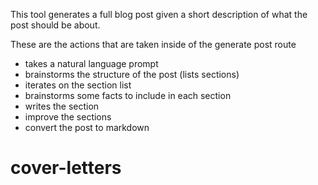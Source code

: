This tool generates a full blog post given a short description of what the post should be about.

These are the actions that are taken inside of the generate post route

- takes a natural language prompt
- brainstorms the structure of the post (lists sections)
- iterates on the section list
- brainstorms some facts to include in each section
- writes the section
- improve the sections
- convert the post to markdown
# cover-letters

